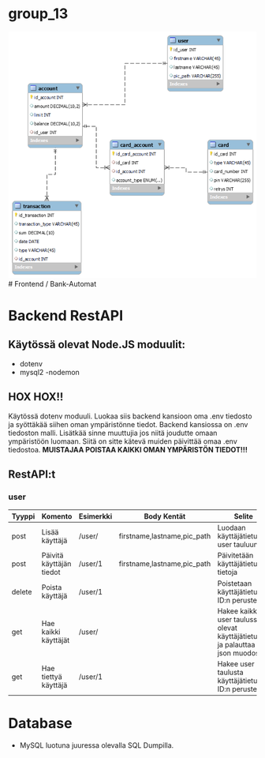 # group_13
<img src ="er_kaavio.png">
# Frontend / Bank-Automat

# Backend RestAPI

## Käytössä olevat Node.JS moduulit:
- dotenv
- mysql2
-nodemon

## HOX HOX!!
Käytössä dotenv moduuli. Luokaa siis backend kansioon oma .env tiedosto ja syöttäkää siihen oman ympäristönne tiedot. Backend kansiossa on .env tiedoston malli. Lisätkää sinne muuttujia jos niitä joudutte omaan ympäristöön luomaan. Siitä on sitte kätevä muiden päivittää omaa .env tiedostoa. **MUISTAJAA POISTAA KAIKKI OMAN YMPÄRISTÖN TIEDOT!!!**

## RestAPI:t
### user
| Tyyppi | Komento                 | Esimerkki | Body Kentät                 | Selite                                                                           |
| ------ | ----------------------- | --------- | --------------------------- | -------------------------------------------------------------------------------- |
| post   | Lisää käyttäjä          | /user/    | firstname,lastname,pic_path | Luodaan käyttäjätietua user tauluun                                              |
| post   | Päivitä käyttäjän tiedot| /user/1   | firstname,lastname,pic_path | Päivitetään käyttäjätietueen tietoja                                             |
| delete | Poista käyttäjä         | /user/1   |                             | Poistetaan käyttäjätietue ID:n perusteella                                       |
| get    | Hae kaikki käyttäjät    | /user/    |                             | Hakee kaikki user taulussa olevat käyttäjätietueet ja palauttaa ne json muodossa |
| get    | Hae tiettyä käyttäjä    | /user/1   |                             | Hakee user taulusta käyttäjätietueen ID:n perusteella                            |

# Database

- MySQL luotuna juuressa olevalla SQL Dumpilla. 